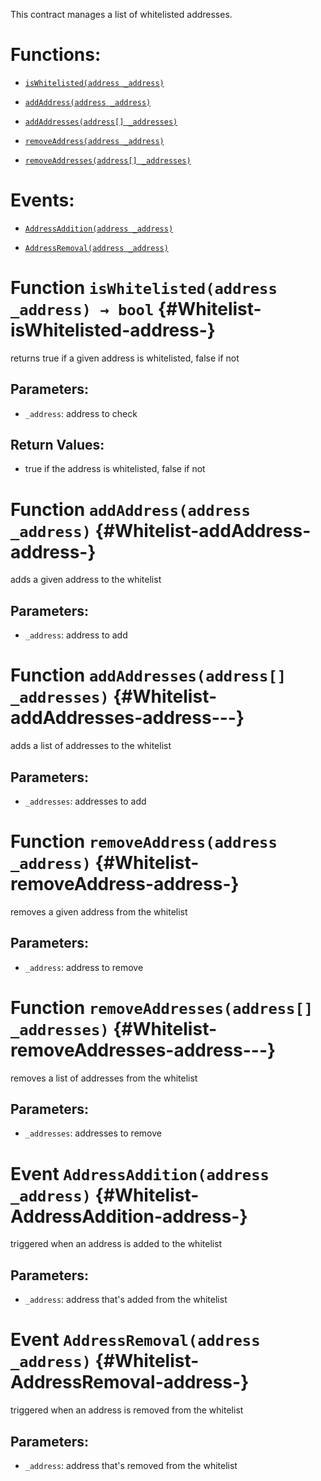 This contract manages a list of whitelisted addresses.

# Functions:

- [`isWhitelisted(address _address)`](#Whitelist-isWhitelisted-address-)

- [`addAddress(address _address)`](#Whitelist-addAddress-address-)

- [`addAddresses(address[] _addresses)`](#Whitelist-addAddresses-address---)

- [`removeAddress(address _address)`](#Whitelist-removeAddress-address-)

- [`removeAddresses(address[] _addresses)`](#Whitelist-removeAddresses-address---)

# Events:

- [`AddressAddition(address _address)`](#Whitelist-AddressAddition-address-)

- [`AddressRemoval(address _address)`](#Whitelist-AddressRemoval-address-)

# Function `isWhitelisted(address _address) → bool` {#Whitelist-isWhitelisted-address-}

returns true if a given address is whitelisted, false if not

## Parameters:

- `_address`: address to check

## Return Values:

- true if the address is whitelisted, false if not

# Function `addAddress(address _address)` {#Whitelist-addAddress-address-}

adds a given address to the whitelist

## Parameters:

- `_address`: address to add

# Function `addAddresses(address[] _addresses)` {#Whitelist-addAddresses-address---}

adds a list of addresses to the whitelist

## Parameters:

- `_addresses`: addresses to add

# Function `removeAddress(address _address)` {#Whitelist-removeAddress-address-}

removes a given address from the whitelist

## Parameters:

- `_address`: address to remove

# Function `removeAddresses(address[] _addresses)` {#Whitelist-removeAddresses-address---}

removes a list of addresses from the whitelist

## Parameters:

- `_addresses`: addresses to remove

# Event `AddressAddition(address _address)` {#Whitelist-AddressAddition-address-}

triggered when an address is added to the whitelist

## Parameters:

- `_address`: address that's added from the whitelist

# Event `AddressRemoval(address _address)` {#Whitelist-AddressRemoval-address-}

triggered when an address is removed from the whitelist

## Parameters:

- `_address`: address that's removed from the whitelist
